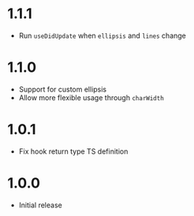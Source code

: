 # 1.1.1

- Run `useDidUpdate` when `ellipsis` and `lines` change

# 1.1.0

- Support for custom ellipsis
- Allow more flexible usage through `charWidth`

# 1.0.1

- Fix hook return type TS definition

# 1.0.0

- Initial release
